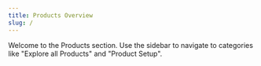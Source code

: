 ```yaml
---
title: Products Overview
slug: /
---
```


Welcome to the Products section. Use the sidebar to navigate to categories like "Explore all Products" and "Product Setup".

